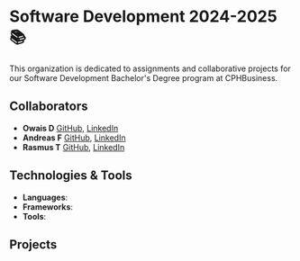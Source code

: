 # **Software Development 2024-2025 📚**

This organization is dedicated to assignments and collaborative projects for our Software Development Bachelor's Degree program at CPHBusiness.

## Collaborators
- **Owais D** [GitHub](https://github.com/owaisad), [LinkedIn](https://github.com/owaisad)
- **Andreas F** [GitHub](https://github.com/), [LinkedIn](https://github.com/owaisad)
- **Rasmus T** [GitHub](https://github.com/), [LinkedIn](https://github.com/owaisad)

## Technologies & Tools
- **Languages**:
- **Frameworks**:
- **Tools**:

## Projects
